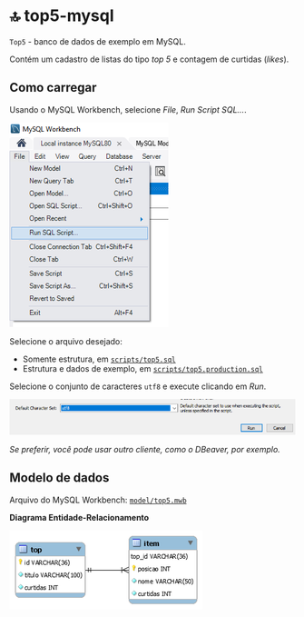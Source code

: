 # 🔝 top5-mysql

`Top5` - banco de dados de exemplo em MySQL.

Contém um cadastro de listas do tipo _top 5_ e contagem de curtidas (_likes_).

## Como carregar

Usando o MySQL Workbench, selecione _File_, _Run Script SQL..._.

![](assets/run-01.png)

Selecione o arquivo desejado:

* Somente estrutura, em [`scripts/top5.sql`](scripts/top5.sql)
* Estrutura e dados de exemplo, em [`scripts/top5.production.sql`](scripts/top5.production.sql)

Selecione o conjunto de caracteres `utf8` e execute clicando em _Run_.

![](assets/run-02.png)

_Se preferir, você pode usar outro cliente, como o DBeaver, por exemplo._

## Modelo de dados

Arquivo do MySQL Workbench: [`model/top5.mwb`](model/top5.mwb)

**Diagrama Entidade-Relacionamento**

![](assets/top5.png)